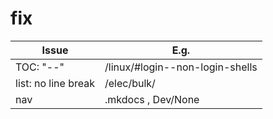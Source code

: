 # fix

Issue | E.g.
-- | --
TOC: "--" | /linux/#login--non-login-shells
list: no line break | /elec/bulk/
nav | .mkdocs , Dev/None